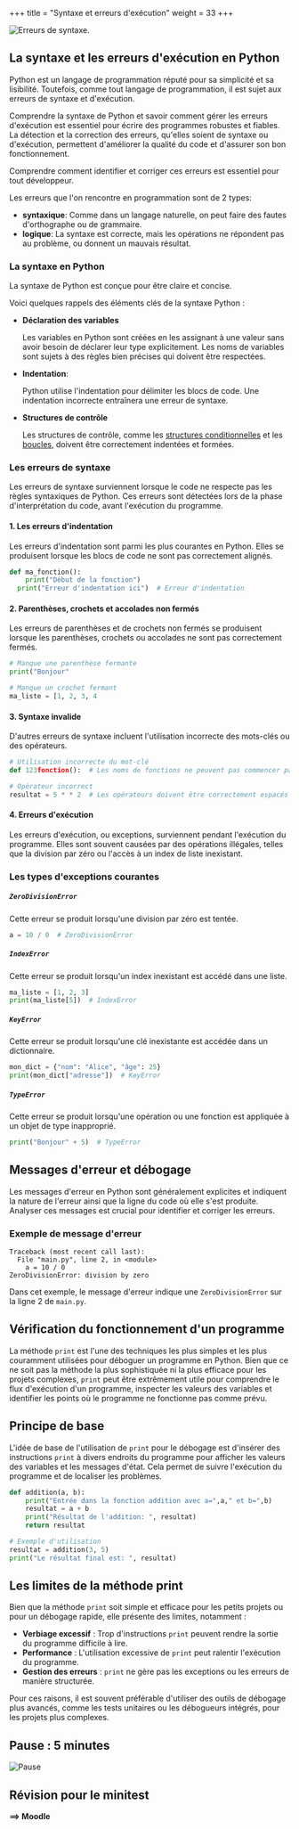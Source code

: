 +++
title = "Syntaxe et erreurs d'exécution"
weight = 33
+++

![Erreurs de syntaxe](../erreurs-syntaxe.jpeg?width=25vw).

## La syntaxe et les erreurs d'exécution en Python

Python est un langage de programmation réputé pour sa simplicité et sa lisibilité. Toutefois, comme tout langage de programmation, il est sujet aux erreurs de syntaxe et d'exécution. 

Comprendre la syntaxe de Python et savoir comment gérer les erreurs d'exécution est essentiel pour écrire des programmes robustes et fiables. La détection et la correction des erreurs, qu'elles soient de syntaxe ou d'exécution, permettent d'améliorer la qualité du code et d'assurer son bon fonctionnement. 

Comprendre comment identifier et corriger ces erreurs est essentiel pour tout développeur. 

Les erreurs que l'on rencontre en programmation sont de 2 types:
- **syntaxique**: Comme dans un langage naturelle, on peut faire des fautes d'orthographe ou de grammaire.
- **logique**: La syntaxe est correcte, mais les opérations ne répondent pas au problème, ou donnent un mauvais résultat.

### La syntaxe en Python

La syntaxe de Python est conçue pour être claire et concise. 

Voici quelques rappels des éléments clés de la syntaxe Python :

- **Déclaration des variables**

    Les variables en Python sont créées en les assignant à une valeur sans avoir besoin de déclarer leur type explicitement.
    Les noms de variables sont sujets à des règles bien précises qui doivent être respectées.


- **Indentation**:

    Python utilise l'indentation pour délimiter les blocs de code. Une indentation incorrecte entraînera une erreur de syntaxe.


- **Structures de contrôle**

    Les structures de contrôle, comme les [structures conditionnelles](../Semaine4/) et les [boucles](../Semaine5/), doivent être correctement indentées et formées.


### Les erreurs de syntaxe

Les erreurs de syntaxe surviennent lorsque le code ne respecte pas les règles syntaxiques de Python. Ces erreurs sont détectées lors de la phase d'interprétation du code, avant l'exécution du programme.

#### 1. Les erreurs d'indentation

Les erreurs d'indentation sont parmi les plus courantes en Python. Elles se produisent lorsque les blocs de code ne sont pas correctement alignés.

```python
def ma_fonction():
    print("Début de la fonction")
  print("Erreur d'indentation ici")  # Erreur d'indentation
```

#### 2. Parenthèses, crochets et accolades non fermés

Les erreurs de parenthèses et de crochets non fermés se produisent lorsque les parenthèses, crochets ou accolades ne sont pas correctement fermés.

```python
# Manque une parenthèse fermante
print("Bonjour"

# Manque un crochet fermant
ma_liste = [1, 2, 3, 4
```

#### 3. Syntaxe invalide

D'autres erreurs de syntaxe incluent l'utilisation incorrecte des mots-clés ou des opérateurs.

```python
# Utilisation incorrecte du mot-clé
def 123fonction():  # Les noms de fonctions ne peuvent pas commencer par un chiffre

# Opérateur incorrect
resultat = 5 * * 2  # Les opérateurs doivent être correctement espacés
```

#### 4. Erreurs d'exécution

Les erreurs d'exécution, ou exceptions, surviennent pendant l'exécution du programme. Elles sont souvent causées par des opérations illégales, telles que la division par zéro ou l'accès à un index de liste inexistant.

### Les types d'exceptions courantes

##### `ZeroDivisionError`

Cette erreur se produit lorsqu'une division par zéro est tentée.

```python
a = 10 / 0  # ZeroDivisionError
```

##### `IndexError`

Cette erreur se produit lorsqu'un index inexistant est accédé dans une liste.

```python
ma_liste = [1, 2, 3]
print(ma_liste[5])  # IndexError
```

##### `KeyError`

Cette erreur se produit lorsqu'une clé inexistante est accédée dans un dictionnaire.

```python
mon_dict = {"nom": "Alice", "âge": 25}
print(mon_dict["adresse"])  # KeyError
```

##### `TypeError`

Cette erreur se produit lorsqu'une opération ou une fonction est appliquée à un objet de type inapproprié.

```python
print("Bonjour" + 5)  # TypeError
```

## Messages d'erreur et débogage

Les messages d'erreur en Python sont généralement explicites et indiquent la nature de l'erreur ainsi que la ligne du code où elle s'est produite. Analyser ces messages est crucial pour identifier et corriger les erreurs.

### Exemple de message d'erreur

```plaintext
Traceback (most recent call last):
  File "main.py", line 2, in <module>
    a = 10 / 0
ZeroDivisionError: division by zero
```

Dans cet exemple, le message d'erreur indique une `ZeroDivisionError` sur la ligne 2 de `main.py`.

## Vérification du fonctionnement d'un programme

La méthode `print` est l'une des techniques les plus simples et les plus couramment utilisées pour déboguer un programme en Python. 
Bien que ce ne soit pas la méthode la plus sophistiquée ni la plus efficace pour les projets complexes, `print` peut être extrêmement utile pour comprendre le flux d'exécution d'un programme, inspecter les valeurs des variables et identifier les points où le programme ne fonctionne pas comme prévu. 

## Principe de base

L'idée de base de l'utilisation de `print` pour le débogage est d'insérer des instructions `print` à divers endroits du programme pour afficher les valeurs des variables et les messages d'état. 
Cela permet de suivre l'exécution du programme et de localiser les problèmes.

```python
def addition(a, b):
    print("Entrée dans la fonction addition avec a=",a," et b=",b)
    resultat = a + b
    print("Résultat de l'addition: ", resultat)
    return resultat

# Exemple d'utilisation
resultat = addition(3, 5)
print("Le résultat final est: ", resultat)
```

## Les limites de la méthode print

Bien que la méthode `print` soit simple et efficace pour les petits projets ou pour un débogage rapide, elle présente des limites, notamment :

- **Verbiage excessif** : Trop d'instructions `print` peuvent rendre la sortie du programme difficile à lire.
- **Performance** : L'utilisation excessive de `print` peut ralentir l'exécution du programme.
- **Gestion des erreurs** : `print` ne gère pas les exceptions ou les erreurs de manière structurée.

Pour ces raisons, il est souvent préférable d'utiliser des outils de débogage plus avancés, comme les tests unitaires ou les débogueurs intégrés, pour les projets plus complexes.


## Pause : 5 minutes

![Pause](../pause.jpg?width=25vw)

## Révision pour le minitest

**==> Moodle**

